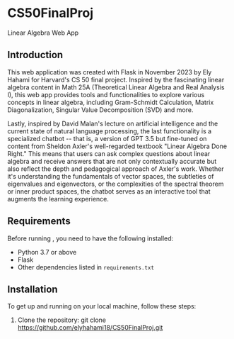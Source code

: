 # CS50FinalProj
Linear Algebra Web App
## Introduction
This web application was created with Flask in November 2023 by Ely Hahami for Harvard's CS 50 final project. Inspired by the fascinating linear algebra content in Math 25A (Theoretical Linear Algebra and Real Analysis I), this web app provides tools and functionalities to explore various concepts in linear algebra, including Gram-Schmidt Calculation, Matrix Diagonalization, Singular Value Decomposition (SVD) and more.

Lastly, inspired by David Malan's lecture on artificial intelligence and the current state of natural language processing, the last functionality is a specialized chatbot -- that is, a version of GPT 3.5 but fine-tuned on content from Sheldon Axler's well-regarded textbook "Linear Algebra Done Right." This means that users can ask complex questions about linear algebra and receive answers that are not only contextually accurate but also reflect the depth and pedagogical approach of Axler's work. Whether it's understanding the fundamentals of vector spaces, the subtleties of eigenvalues and eigenvectors, or the complexities of the spectral theorem or inner product spaces, the chatbot serves as an interactive tool that augments the learning experience.

## Requirements
Before running <Your App Name>, you need to have the following installed:
- Python 3.7 or above
- Flask
- Other dependencies listed in `requirements.txt`

## Installation
To get <Your App Name> up and running on your local machine, follow these steps:

1. Clone the repository: git clone <https://github.com/elyhahami18/CS50FinalProj.git>
